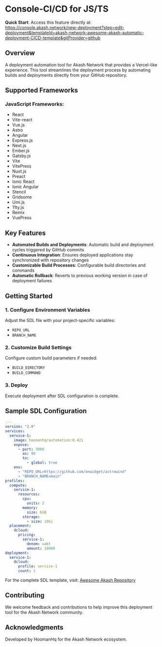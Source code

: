 # Console-CI/CD for JS/TS

**Quick Start**: Access this feature directly at:
https://console.akash.network/new-deployment?step=edit-deployment&templateId=akash-network-awesome-akash-automatic-deployment-CICD-template&gitProvider=github

## Overview

A deployment automation tool for Akash Network that provides a Vercel-like experience. This tool streamlines the deployment process by automating builds and deployments directly from your GitHub repository.

## Supported Frameworks

### JavaScript Frameworks:
- React
- Vite-react
- Vue.js
- Astro
- Angular
- Express.js
- Next.js
- Ember.js
- Gatsby.js
- Vite
- VitePress
- Nuxt.js
- Preact
- Ionic React
- Ionic Angular
- Stencil
- Gridsome
- Umi.js
- 11ty.js
- Remix
- VuePress

## Key Features

- **Automated Builds and Deployments**: Automatic build and deployment cycles triggered by GitHub commits
- **Continuous Integration**: Ensures deployed applications stay synchronized with repository changes
- **Customizable Build Processes**: Configurable build directories and commands
- **Automatic Rollback**: Reverts to previous working version in case of deployment failures

## Getting Started

### 1. Configure Environment Variables
Adjust the SDL file with your project-specific variables:
- `REPO_URL`
- `BRANCH_NAME`

### 2. Customize Build Settings
Configure custom build parameters if needed:
- `BUILD_DIRECTORY`
- `BUILD_COMMAND`

### 3. Deploy
Execute deployment after SDL configuration is complete.

## Sample SDL Configuration

```yaml
---
version: "2.0"
services:
  service-1:
    image: hoomanhq/automation:0.421
    expose:
      - port: 3000
        as: 80
        to:
          - global: true
    env:
      - "REPO_URL=https://github.com/onwidget/astrowind"
      - "BRANCH_NAME=main"
profiles:
  compute:
    service-1:
      resources:
        cpu:
          units: 2
        memory:
          size: 6GB
        storage:
          - size: 10Gi
  placement:
    dcloud:
      pricing:
        service-1:
          denom: uakt
          amount: 10000
deployment:
  service-1:
    dcloud:
      profile: service-1
      count: 1
```

For the complete SDL template, visit: [Awesome Akash Repository](https://github.com/akash-network/awesome-akash/blob/master/automatic-deployment-CICD-template/deploy.yml)


## Contributing
We welcome feedback and contributions to help improve this deployment tool for the Akash Network community.

## Acknowledgments
Developed by HoomanHq for the Akash Network ecosystem.
